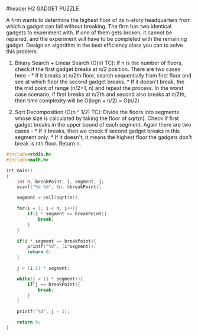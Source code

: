 #header H2 GADGET PUZZLE

A firm wants to determine the highest floor of its n-story headquarters from which a gadget can fall without breaking. The firm has two identical gadgets to experiment with. 
If one of them gets broken, it cannot be repaired, and the experiment will have to be completed with the remaining gadget. Design an algorithm in the best efficiency class you can 
to solve this problem.

1. Binary Search + Linear Search (O(n) TC):
          If n is the number of floors, check if the first gadget breaks at n/2 position. There are two cases here -
             * If it breaks at n/2th floor, search sequentially from first floor and see at which floor the second gadget breaks.
             * If it doesn't break, the the mid point of range (n/2+1, n) and repeat the process.
   In the worst case scenario, if first breaks at n/2th and second also breaks at n/2th, then time complexity will be O(logn + n/2) = O(n/2)

2. Sqrt Decomposition (O(n ^ 1/2) TC):
         Divide the floors into segments whose size is calculated by taking the floor of sqrt(n). Check if first gadget breaks in the upper bound of each segment. Again there are
   two cases -
          * If it breaks, then we check if second gadget breaks in this segment only.
          * If it doesn't, it means the highest floor the gadgets don't break is nth floor. Return n.
```C
#include<stdio.h>
#include<math.h>

int main()
{
    int n, breakPoint, i, segment, j;
    scanf("%d %d", &n, &breakPoint);

    segment = ceil(sqrt(n));

    for(i = 1; i < n; i++){
        if(i * segment >= breakPoint){
            break;
        }
    }

    if(i * segment == breakPoint){
        printf("%d", (i*segment));
        return 0;
    }

    j = (i-1) * segment;

    while(j < (i * segment)){
        if(j == breakPoint){
            break;
        }
    }

    printf("%d", j - 1);

    return 0;
}
```
